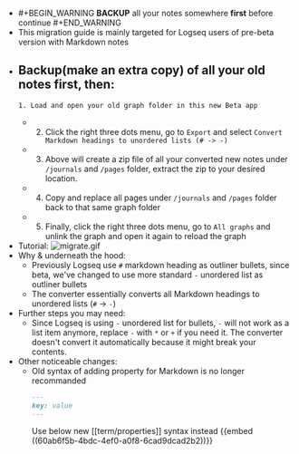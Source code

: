 -
  #+BEGIN_WARNING
  **BACKUP** all your notes somewhere **first** before continue
  #+END_WARNING
- This migration guide is mainly targeted for Logseq users of pre-beta version with Markdown notes
- **Backup(make an extra copy)** of all your old notes first, then:
	-
	  1. Load and open your old graph folder in this new Beta app
	-
	  2. Click the right three dots menu, go to `Export` and select `Convert Markdown headings to unordered lists (# -> -)`
	-
	  3. Above will create a zip file of all your converted new notes under `/journals` and `/pages` folder, extract the zip to your desired location.
	-
	  4. Copy and replace all pages under `/journals` and `/pages` folder back to that same graph folder
	-
	  5. Finally, click the right three dots menu, go to `All graphs` and unlink the graph and open it again to reload the graph
- Tutorial:
  ![migrate.gif](../assets/migrate_1621935713657_0.gif)
- Why & underneath the hood:
	- Previously Logseq use `#` markdown heading as outliner bullets, since beta, we've changed to use more standard `-` unordered list as outliner bullets
	- The converter essentially converts all Markdown headings to unordered lists (`#` -> `-`)
- Further steps you may need:
	- Since Logseq is using `-` unordered list for bullets, `-` will not work as a list item anymore, replace `-` with `*` or `+` if you need it. The converter doesn't convert it automatically because it might break your contents.
- Other noticeable changes:
	- Old syntax of adding property for Markdown is no longer recommanded
	  ``` Markdown
	  ---
	  key: value
	  ---
	  ```
	  Use below new [[term/properties]] syntax instead
	  {{embed ((60ab6f5b-4bdc-4ef0-a0f8-6cad9dcad2b2))}}
